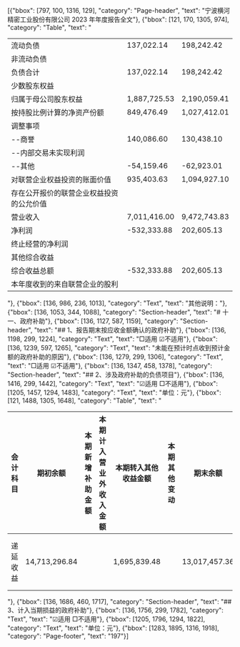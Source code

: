 [{"bbox": [797, 100, 1316, 129], "category": "Page-header", "text": "宁波横河精密工业股份有限公司 2023 年年度报告全文"}, {"bbox": [121, 170, 1305, 974], "category": "Table", "text": "<table><tr><td>流动负债</td><td>137,022.14</td><td>198,242.42</td></tr><tr><td>非流动负债</td><td></td><td></td></tr><tr><td>负债合计</td><td>137,022.14</td><td>198,242.42</td></tr><tr><td>少数股东权益</td><td></td><td></td></tr><tr><td>归属于母公司股东权益</td><td>1,887,725.53</td><td>2,190,059.41</td></tr><tr><td>按持股比例计算的净资产份额</td><td>849,476.49</td><td>1,027,412.01</td></tr><tr><td>调整事项</td><td></td><td></td></tr><tr><td>--商誉</td><td>140,086.60</td><td>130,438.10</td></tr><tr><td>--内部交易未实现利润</td><td></td><td></td></tr><tr><td>--其他</td><td>-54,159.46</td><td>-62,923.01</td></tr><tr><td>对联营企业权益投资的账面价值</td><td>935,403.63</td><td>1,094,927.10</td></tr><tr><td>存在公开报价的联营企业权益投资的公允价值</td><td></td><td></td></tr><tr><td>营业收入</td><td>7,011,416.00</td><td>9,472,743.83</td></tr><tr><td>净利润</td><td>-532,333.88</td><td>202,605.13</td></tr><tr><td>终止经营的净利润</td><td></td><td></td></tr><tr><td>其他综合收益</td><td></td><td></td></tr><tr><td>综合收益总额</td><td>-532,333.88</td><td>202,605.13</td></tr><tr><td>本年度收到的来自联营企业的股利</td><td></td><td></td></tr></table>"}, {"bbox": [136, 986, 236, 1013], "category": "Text", "text": "其他说明："}, {"bbox": [136, 1053, 344, 1088], "category": "Section-header", "text": "# 十一、政府补助"}, {"bbox": [136, 1127, 587, 1159], "category": "Section-header", "text": "## 1、报告期末按应收金额确认的政府补助"}, {"bbox": [136, 1198, 299, 1224], "category": "Text", "text": "□适用 ☑不适用"}, {"bbox": [136, 1239, 597, 1265], "category": "Text", "text": "未能在预计时点收到预计金额的政府补助的原因"}, {"bbox": [136, 1279, 299, 1306], "category": "Text", "text": "□适用 ☑不适用"}, {"bbox": [136, 1347, 458, 1378], "category": "Section-header", "text": "## 2、涉及政府补助的负债项目"}, {"bbox": [136, 1416, 299, 1442], "category": "Text", "text": "☑适用 □不适用"}, {"bbox": [1205, 1457, 1294, 1483], "category": "Text", "text": "单位：元"}, {"bbox": [121, 1488, 1305, 1648], "category": "Table", "text": "<table><thead><tr><th>会计科目</th><th>期初余额</th><th>本期新增补助金额</th><th>本期计入营业外收入金额</th><th>本期转入其他收益金额</th><th>本期其他变动</th><th>期末余额</th><th>与资产/收益相关</th></tr></thead><tbody><tr><td>递延收益</td><td>14,713,296.84</td><td></td><td></td><td>1,695,839.48</td><td></td><td>13,017,457.36</td><td>与资产相关</td></tr></tbody></table>"}, {"bbox": [136, 1686, 460, 1717], "category": "Section-header", "text": "## 3、计入当期损益的政府补助"}, {"bbox": [136, 1756, 299, 1782], "category": "Text", "text": "☑适用 □不适用"}, {"bbox": [1205, 1796, 1294, 1822], "category": "Text", "text": "单位：元"}, {"bbox": [1283, 1895, 1316, 1918], "category": "Page-footer", "text": "197"}]